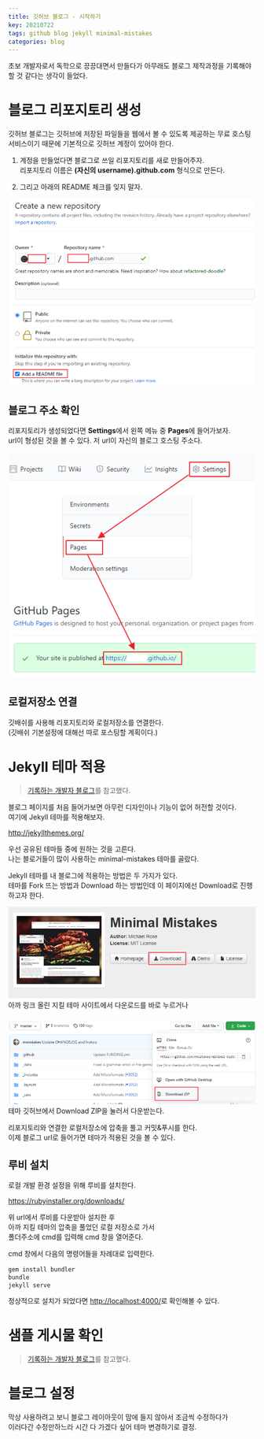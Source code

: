 ```yaml
---
title: 깃허브 블로그 - 시작하기
key: 20210722
tags: github blog jekyll minimal-mistakes
categories: blog
---
```

  

초보 개발자로서 독학으로 끙끙대면서 만들다가 아무래도 블로그 제작과정을 기록해야할 것 같다는 생각이 들었다. 

# 블로그 리포지토리 생성

깃허브 블로그는 깃허브에 저장된 파일들을 웹에서 볼 수 있도록 제공하는 무료 호스팅 서비스이기 때문에 기본적으로 깃허브 계정이 있어야 한다.  

1. 계정을 만들었다면 블로그로 쓰일 리포지토리를 새로 만들어주자.  
리포지토리 이름은 **(자신의 username).github.com** 형식으로 만든다.  

2. 그리고 아래의 README 체크를 잊지 말자.

![new-repository](/assets/images/post/2021-07-24-blog-repository.png)  

## 블로그 주소 확인

리포지토리가 생성되었다면 **Settings**에서 왼쪽 메뉴 중 **Pages**에 들어가보자.  
url이 형성된 것을 볼 수 있다. 저 url이 자신의 블로그 호스팅 주소다.  

![url](/assets/images/post/2021-07-24-blog-io.png) 

## 로컬저장소 연결

깃배쉬를 사용해 리포지토리와 로컬저장소를 연결한다.  
(깃배쉬 기본설정에 대해선 따로 포스팅할 계획이다.)


# Jekyll 테마 적용
> [기록하는 개발자 블로그](https://honbabzone.com/jekyll/start-gitHubBlog/#step-2-gitblog%EC%99%80-jekyll)를 참고했다.

블로그 페이지를 처음 들어가보면 아무런 디자인이나 기능이 없어 허전할 것이다.  
여기에 Jekyll 테마를 적용해보자.  

<http://jekyllthemes.org/>  

우선 공유된 테마들 중에 원하는 것을 고른다.  
나는 블로거들이 많이 사용하는 minimal-mistakes 테마를 골랐다.  

Jekyll 테마를 내 블로그에 적용하는 방법은 두 가지가 있다.  
테마를 Fork 뜨는 방법과 Download 하는 방법인데 이 페이지에선 Download로 진행하고자 한다.  

![down1](/assets/images/post/2021-07-25-mndown1.png)  
아까 링크 올린 지킬 테마 사이트에서 다운로드를 바로 누르거나

![down2](/assets/images/post/2021-07-25-mndown2.png)  
테마 깃허브에서 Download ZIP을 눌러서 다운받는다.  

리포지토리와 연결한 로컬저장소에 압축을 풀고 커밋&푸시를 한다.  
이제 블로그 url로 들어가면 테마가 적용된 것을 볼 수 있다.

## 루비 설치

로컬 개발 환경 설정을 위해 루비를 설치한다.  

<https://rubyinstaller.org/downloads/>  

위 url에서 루비를 다운받아 설치한 후  
아까 지킬 테마의 압축을 풀었던 로컬 저장소로 가서  
폴더주소에 cmd를 입력해 cmd 창을 열어준다.

cmd 창에서 다음의 명령어들을 차례대로 입력한다.  
~~~
gem install bundler
bundle
jekyll serve
~~~

정상적으로 설치가 되었다면 <http://localhost:4000/>로 확인해볼 수 있다.

# 샘플 게시물 확인
> [기록하는 개발자 블로그](https://honbabzone.com/jekyll/start-gitHubBlog/#step-2-gitblog%EC%99%80-jekyll)를 참고했다.

# 블로그 설정

막상 사용하려고 보니 블로그 레이아웃이 맘에 들지 않아서 조금씩 수정하다가  
이러다간 수정만하느라 시간 다 가겠다 싶어 테마 변경하기로 결정.